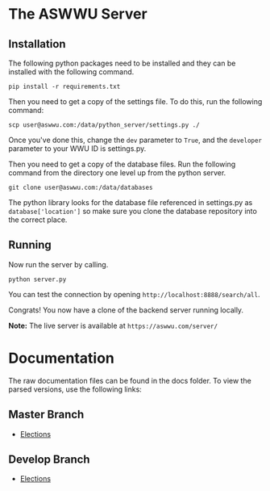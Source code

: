 # The ASWWU Server
## Installation
The following python packages need to be installed and they can be installed with the following command.
```
pip install -r requirements.txt
```

Then you need to get a copy of the settings file. To do this, run the following command:
```
scp user@aswwu.com:/data/python_server/settings.py ./
```
Once you've done this, change the `dev` parameter to `True`, and the `developer` parameter to your WWU ID is 
settings.py.

Then you need to get a copy of the database files. Run the following command from the directory one level up from the 
python server.
```
git clone user@aswwu.com:/data/databases
```
The python library looks for the database file referenced in settings.py as `database['location']` so make sure you clone the database repository into 
the correct place.

## Running

Now run the server by calling.
```
python server.py
```
You can test the connection by opening `http://localhost:8888/search/all`.

Congrats! You now have a clone of the backend server running locally.

**Note:** The live server is available at `https://aswwu.com/server/`

# Documentation
The raw documentation files can be found in the docs folder. To view the parsed versions, use the following links:

## Master Branch
- [Elections](https://docs.aswwu.com?url=https://raw.githubusercontent.com/ASWWU-Web/python_server/master/docs/elections.yml)

## Develop Branch
- [Elections](https://docs.aswwu.com?url=https://raw.githubusercontent.com/ASWWU-Web/python_server/develop/docs/elections.yml)
